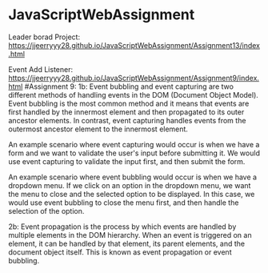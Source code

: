 # JavaScriptWebAssignment

Leader borad Project: https://jjeerryyy28.github.io/JavaScriptWebAssignment/Assignment13/index.html

Event Add Listener: https://jjeerryyy28.github.io/JavaScriptWebAssignment/Assignment9/index.html
#Assignment 9:
1b: Event bubbling and event capturing are two different methods of handling events in the DOM (Document Object Model). Event bubbling is the most common method and it means that events are first handled by the innermost element and then propagated to its outer ancestor elements. In contrast, event capturing handles events from the outermost ancestor element to the innermost element.

An example scenario where event capturing would occur is when we have a form and we want to validate the user's input before submitting it. We would use event capturing to validate the input first, and then submit the form.

An example scenario where event bubbling would occur is when we have a dropdown menu. If we click on an option in the dropdown menu, we want the menu to close and the selected option to be displayed. In this case, we would use event bubbling to close the menu first, and then handle the selection of the option.


2b: Event propagation is the process by which events are handled by multiple elements in the DOM hierarchy. When an event is triggered on an element, it can be handled by that element, its parent elements, and the document object itself. This is known as event propagation or event bubbling.

